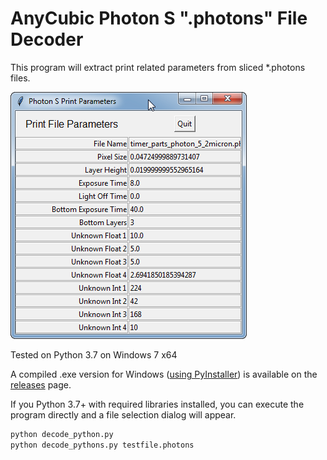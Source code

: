 # AnyCubic Photon S ".photons" File Decoder

This program will extract print related parameters from sliced *.photons files.

![alt text](https://github.com/k3wals/PhotonS_Decoder/blob/master/example_output.png "Example Output")

Tested on Python 3.7 on Windows 7 x64

A compiled .exe version for Windows ([using PyInstaller](https://www.pyinstaller.org/)) is available on the [releases](https://github.com/k3wals/PhotonS_Decoder/releases) page.

If you Python 3.7+ with required libraries installed, you can execute the program directly and a file selection dialog will appear.
```python
python decode_python.py
python decode_pythons.py testfile.photons
```
